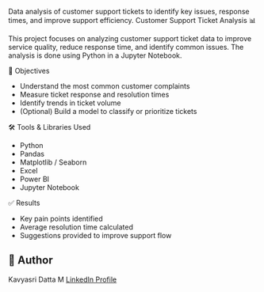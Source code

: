 
Data analysis of customer support tickets to identify key issues, response times, and improve support efficiency.
 Customer Support Ticket Analysis 📊

This project focuses on analyzing customer support ticket data to improve service quality, reduce response time, and identify common issues. The analysis is done using Python in a Jupyter Notebook.

📌 Objectives
- Understand the most common customer complaints
- Measure ticket response and resolution times
- Identify trends in ticket volume
- (Optional) Build a model to classify or prioritize tickets

🛠️ Tools & Libraries Used
- Python
- Pandas
- Matplotlib / Seaborn
- Excel
- Power BI
- Jupyter Notebook

✅ Results
- Key pain points identified
- Average resolution time calculated
- Suggestions provided to improve support flow


## 🔗 Author
Kavyasri Datta M
[LinkedIn Profile](www.linkedin.com/in/mksdatta)

